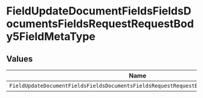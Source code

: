 # FieldUpdateDocumentFieldsFieldsDocumentsFieldsRequestRequestBody5FieldMetaType


## Values

| Name                                                                                  | Value                                                                                 |
| ------------------------------------------------------------------------------------- | ------------------------------------------------------------------------------------- |
| `FieldUpdateDocumentFieldsFieldsDocumentsFieldsRequestRequestBody5FieldMetaTypeEmail` | email                                                                                 |
